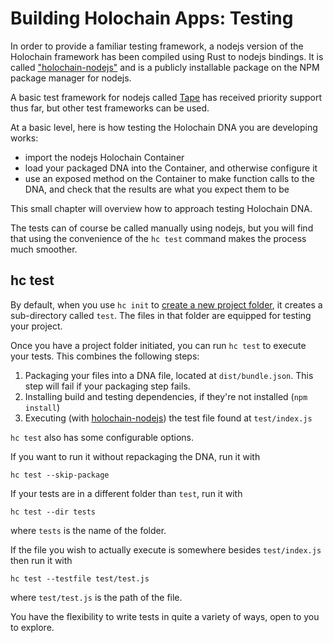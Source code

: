 # Building Holochain Apps: Testing

In order to provide a familiar testing framework, a nodejs version of the Holochain framework has been compiled using Rust to nodejs bindings. It is called ["holochain-nodejs"](https://www.npmjs.com/package/@holochain/holochain-nodejs) and is a publicly installable package on the NPM package manager for nodejs.

A basic test framework for nodejs called [Tape](https://github.com/substack/tape) has received priority support thus far, but other test frameworks can be used.

At a basic level, here is how testing the Holochain DNA you are developing works:
- import the nodejs Holochain Container
- load your packaged DNA into the Container, and otherwise configure it
- use an exposed method on the Container to make function calls to the DNA, and check that the results are what you expect them to be

This small chapter will overview how to approach testing Holochain DNA.

The tests can of course be called manually using nodejs, but you will find that using the convenience of the `hc test` command makes the process much smoother.

## hc test

By default, when you use `hc init` to [create a new project folder](./new_project.md), it creates a sub-directory called `test`. The files in that folder are equipped for testing your project.

Once you have a project folder initiated, you can run `hc test` to execute your tests. This combines the following steps:
  1. Packaging your files into a DNA file, located at `dist/bundle.json`. This step will fail if your packaging step fails.
  2. Installing build and testing dependencies, if they're not installed (`npm install`)
  4. Executing (with [holochain-nodejs](https://www.npmjs.com/package/@holochain/holochain-nodejs)) the test file found at `test/index.js`

`hc test` also has some configurable options.

If you want to run it without repackaging the DNA, run it with
```shell
hc test --skip-package
```

If your tests are in a different folder than `test`, run it with
```shell
hc test --dir tests
```
 where `tests` is the name of the folder.

If the file you wish to actually execute is somewhere besides `test/index.js` then run it with
```shell
hc test --testfile test/test.js
```
where `test/test.js` is the path of the file.

You have the flexibility to write tests in quite a variety of ways, open to you to explore.